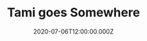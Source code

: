 ---
date: "2020-07-06T12:00:00.000Z"
season: 3
episode: 2
youtube_playlist_id: PLrFnw7knHerdXMOa52OQrg9QMZwBH-uHd
youtube_video_id: TwbsaTxVo5Q
title: "Tami goes Somewhere"
duration: 11
---